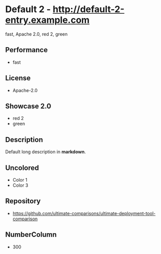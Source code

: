 # Default 2 - http://default-2-entry.example.com
fast, Apache 2.0, red 2, green

## Performance
- fast

## License
- Apache-2.0

## Showcase 2.0
- red 2
- green


## Description
Default long description in __markdown__.

## Uncolored
- Color 1
- Color 3

## Repository
- https://github.com/ultimate-comparisons/ultimate-deployment-tool-comparison

## NumberColumn
- 300
